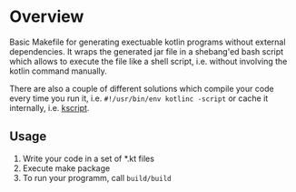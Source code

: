 # Overview

Basic Makefile for generating exectuable kotlin programs without external dependencies. It wraps the generated jar file in a shebang'ed bash script which allows to execute the file like a shell script, i.e. without involving the kotlin command manually.

There are also a couple of different solutions which compile your code every time you run it, i.e. `#!/usr/bin/env kotlinc -script` or cache it internally, i.e. [kscript](https://github.com/holgerbrandl/kscript).

## Usage

1. Write your code in a set of *.kt files
2. Execute make package
3. To run your programm, call `build/build`
